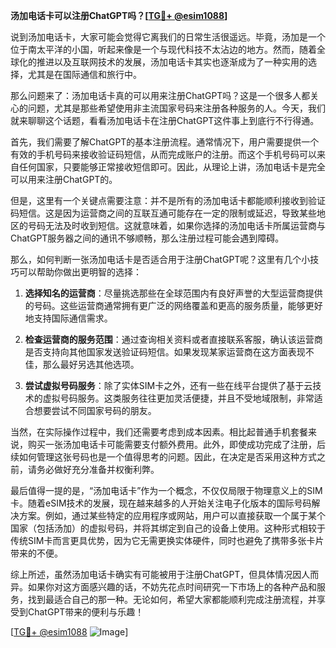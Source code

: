 **汤加电话卡可以注册ChatGPT吗？[[TG💪+ @esim1088](https://t.me/s/esim1088)]**

说到汤加电话卡，大家可能会觉得它离我们的日常生活很遥远。毕竟，汤加是一个位于南太平洋的小国，听起来像是一个与现代科技不太沾边的地方。然而，随着全球化的推进以及互联网技术的发展，汤加电话卡其实也逐渐成为了一种实用的选择，尤其是在国际通信和旅行中。

那么问题来了：汤加电话卡真的可以用来注册ChatGPT吗？这是一个很多人都关心的问题，尤其是那些希望使用非主流国家号码来注册各种服务的人。今天，我们就来聊聊这个话题，看看汤加电话卡在注册ChatGPT这件事上到底行不行得通。

首先，我们需要了解ChatGPT的基本注册流程。通常情况下，用户需要提供一个有效的手机号码来接收验证码短信，从而完成账户的注册。而这个手机号码可以来自任何国家，只要能够正常接收短信即可。因此，从理论上讲，汤加电话卡是完全可以用来注册ChatGPT的。

但是，这里有一个关键点需要注意：并不是所有的汤加电话卡都能顺利接收到验证码短信。这是因为运营商之间的互联互通可能存在一定的限制或延迟，导致某些地区的号码无法及时收到短信。这就意味着，如果你选择的汤加电话卡所属运营商与ChatGPT服务器之间的通讯不够顺畅，那么注册过程可能会遇到障碍。

那么，如何判断一张汤加电话卡是否适合用于注册ChatGPT呢？这里有几个小技巧可以帮助你做出更明智的选择：

1. **选择知名的运营商**：尽量挑选那些在全球范围内有良好声誉的大型运营商提供的号码。这些运营商通常拥有更广泛的网络覆盖和更高的服务质量，能够更好地支持国际通信需求。

2. **检查运营商的服务范围**：通过查询相关资料或者直接联系客服，确认该运营商是否支持向其他国家发送验证码短信。如果发现某家运营商在这方面表现不佳，那么最好另选其他选项。

3. **尝试虚拟号码服务**：除了实体SIM卡之外，还有一些在线平台提供了基于云技术的虚拟号码服务。这类服务往往更加灵活便捷，并且不受地域限制，非常适合想要尝试不同国家号码的朋友。

当然，在实际操作过程中，我们还需要考虑到成本因素。相比起普通手机套餐来说，购买一张汤加电话卡可能需要支付额外费用。此外，即使成功完成了注册，后续如何管理这张号码也是一个值得思考的问题。因此，在决定是否采用这种方式之前，请务必做好充分准备并权衡利弊。

最后值得一提的是，“汤加电话卡”作为一个概念，不仅仅局限于物理意义上的SIM卡。随着eSIM技术的发展，现在越来越多的人开始关注电子化版本的国际号码解决方案。例如，通过某些特定的应用程序或网站，用户可以直接获取一个属于某个国家（包括汤加）的虚拟号码，并将其绑定到自己的设备上使用。这种形式相较于传统SIM卡而言更具优势，因为它无需更换实体硬件，同时也避免了携带多张卡片带来的不便。

综上所述，虽然汤加电话卡确实有可能被用于注册ChatGPT，但具体情况因人而异。如果你对这方面感兴趣的话，不妨先花点时间研究一下市场上的各种产品和服务，找到最适合自己的那一种。无论如何，希望大家都能顺利完成注册流程，并享受到ChatGPT带来的便利与乐趣！

[[TG💪+ @esim1088](https://t.me/s/esim1088) ![Image](https://i.postimg.cc/4NQfJmqS/Snipaste-2025-05-13-00-14-12.png)]